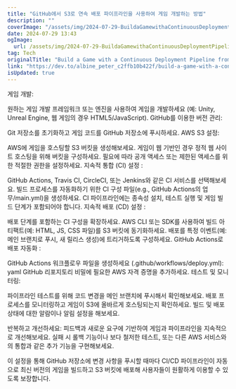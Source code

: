 ```yaml
---
title: "GitHub에서 S3로 연속 배포 파이프라인을 사용하여 게임 개발하는 방법"
description: ""
coverImage: "/assets/img/2024-07-29-BuildaGamewithaContinuousDeploymentPipelinefromGitHubtoS3_0.png"
date: 2024-07-29 13:43
ogImage: 
  url: /assets/img/2024-07-29-BuildaGamewithaContinuousDeploymentPipelinefromGitHubtoS3_0.png
tag: Tech
originalTitle: "Build a Game with a Continuous Deployment Pipeline from GitHub to S3"
link: "https://dev.to/albine_peter_c2ffb10b422f/build-a-game-with-a-continuous-deployment-pipeline-from-github-to-s3-43op"
isUpdated: true
---
```





게임 개발:

원하는 게임 개발 프레임워크 또는 엔진을 사용하여 게임을 개발하세요 (예: Unity, Unreal Engine, 웹 게임의 경우 HTML5/JavaScript).
GitHub를 이용한 버전 관리:

Git 저장소를 초기화하고 게임 코드를 GitHub 저장소에 푸시하세요.
AWS S3 설정:

<div class="content-ad"></div>

AWS에 게임을 호스팅할 S3 버킷을 생성해보세요.
게임이 웹 기반인 경우 정적 웹 사이트 호스팅을 위해 버킷을 구성하세요.
필요에 따라 공개 액세스 또는 제한된 액세스를 위한 적절한 권한을 설정하세요.
지속적 통합 (CI) 설정 :

GitHub Actions, Travis CI, CircleCI, 또는 Jenkins와 같은 CI 서비스를 선택해보세요.
빌드 프로세스를 자동화하기 위한 CI 구성 파일(e.g., GitHub Actions의 업무/main.yml)을 생성하세요.
CI 파이프라인에는 종속성 설치, 테스트 실행 및 게임 빌드 단계가 포함되어야 합니다.
지속적 배포 (CD) 설정 :

배포 단계를 포함하는 CI 구성을 확장하세요.
AWS CLI 또는 SDK를 사용하여 빌드 아티팩트(예: HTML, JS, CSS 파일)를 S3 버킷에 동기화하세요.
배포를 특정 이벤트(예: 메인 브랜치로 푸시, 새 릴리스 생성)에 트리거하도록 구성하세요.
GitHub Actions로 배포 자동화 :

GitHub Actions 워크플로우 파일을 생성하세요 (.github/workflows/deploy.yml):
yaml
GitHub 리포지토리 비밀에 필요한 AWS 자격 증명을 추가하세요.
테스트 및 모니터링:

<div class="content-ad"></div>

파이프라인 테스트를 위해 코드 변경을 메인 브랜치에 푸시해서 확인해보세요. 배포 프로세스를 모니터링하고 게임이 S3에 올바르게 호스팅되는지 확인하세요. 빌드 및 배포 상태에 대한 알람이나 알림 설정을 해보세요. 

반복하고 개선하세요:
피드백과 새로운 요구에 기반하여 게임과 파이프라인을 지속적으로 개선해보세요. 실패 시 롤백 기능이나 보다 철저한 테스트, 또는 다른 AWS 서비스와의 통합과 같은 추가 기능을 구현해보세요. 

이 설정을 통해 GitHub 저장소에 변경 사항을 푸시할 때마다 CI/CD 파이프라인이 자동으로 최신 버전의 게임을 빌드하고 S3 버킷에 배포해 사용자들이 원활하게 이용할 수 있도록 보장합니다.
